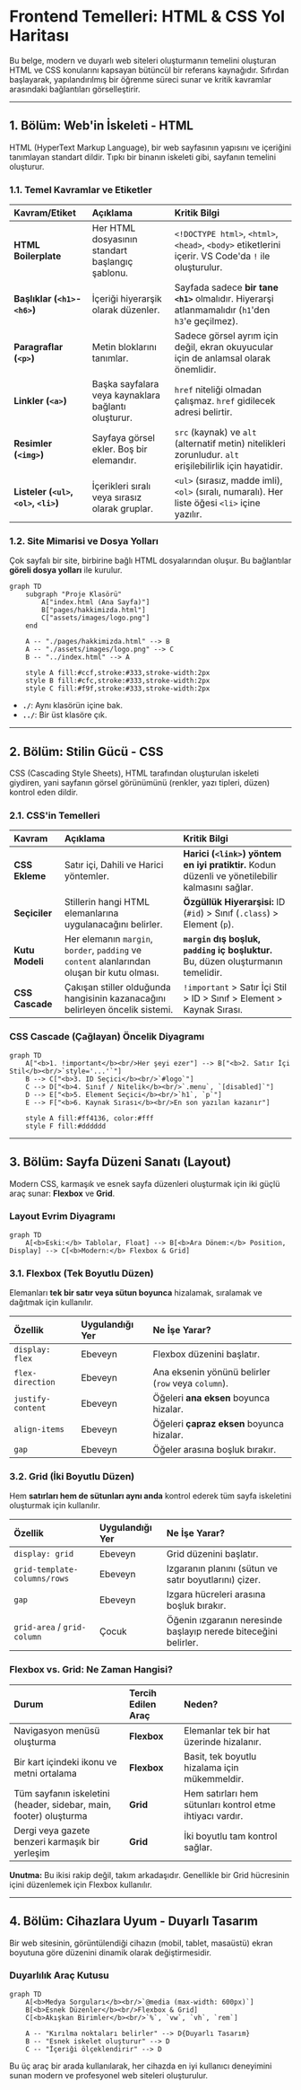 # Frontend Temelleri: HTML & CSS Yol Haritası

Bu belge, modern ve duyarlı web siteleri oluşturmanın temelini oluşturan HTML ve CSS konularını kapsayan bütüncül bir referans kaynağıdır. Sıfırdan başlayarak, yapılandırılmış bir öğrenme süreci sunar ve kritik kavramlar arasındaki bağlantıları görselleştirir.

---

## 1. Bölüm: Web'in İskeleti - HTML

HTML (HyperText Markup Language), bir web sayfasının yapısını ve içeriğini tanımlayan standart dildir. Tıpkı bir binanın iskeleti gibi, sayfanın temelini oluşturur.

### 1.1. Temel Kavramlar ve Etiketler

| Kavram/Etiket | Açıklama | Kritik Bilgi |
| :--- | :--- | :--- |
| **HTML Boilerplate** | Her HTML dosyasının standart başlangıç şablonu. | `<!DOCTYPE html>`, `<html>`, `<head>`, `<body>` etiketlerini içerir. VS Code'da `!` ile oluşturulur. |
| **Başlıklar (`<h1>`-`<h6>`)** | İçeriği hiyerarşik olarak düzenler. | Sayfada sadece **bir tane `<h1>`** olmalıdır. Hiyerarşi atlanmamalıdır (`h1`'den `h3`'e geçilmez). |
| **Paragraflar (`<p>`)** | Metin bloklarını tanımlar. | Sadece görsel ayrım için değil, ekran okuyucular için de anlamsal olarak önemlidir. |
| **Linkler (`<a>`)** | Başka sayfalara veya kaynaklara bağlantı oluşturur. | `href` niteliği olmadan çalışmaz. `href` gidilecek adresi belirtir. |
| **Resimler (`<img>`)** | Sayfaya görsel ekler. Boş bir elemandır. | `src` (kaynak) ve `alt` (alternatif metin) nitelikleri zorunludur. `alt` erişilebilirlik için hayatidir. |
| **Listeler (`<ul>`, `<ol>`, `<li>`)** | İçerikleri sıralı veya sırasız olarak gruplar. | `<ul>` (sırasız, madde imli), `<ol>` (sıralı, numaralı). Her liste öğesi `<li>` içine yazılır. |

### 1.2. Site Mimarisi ve Dosya Yolları

Çok sayfalı bir site, birbirine bağlı HTML dosyalarından oluşur. Bu bağlantılar **göreli dosya yolları** ile kurulur.

```mermaid
graph TD
    subgraph "Proje Klasörü"
        A["index.html (Ana Sayfa)"]
        B["pages/hakkimizda.html"]
        C["assets/images/logo.png"]
    end

    A -- "./pages/hakkimizda.html" --> B
    A -- "./assets/images/logo.png" --> C
    B -- "../index.html" --> A

    style A fill:#ccf,stroke:#333,stroke-width:2px
    style B fill:#cfc,stroke:#333,stroke-width:2px
    style C fill:#f9f,stroke:#333,stroke-width:2px
```
- **`./`**: Aynı klasörün içine bak.
- **`../`**: Bir üst klasöre çık.

---

## 2. Bölüm: Stilin Gücü - CSS

CSS (Cascading Style Sheets), HTML tarafından oluşturulan iskeleti giydiren, yani sayfanın görsel görünümünü (renkler, yazı tipleri, düzen) kontrol eden dildir.

### 2.1. CSS'in Temelleri

| Kavram | Açıklama | Kritik Bilgi |
| :--- | :--- | :--- |
| **CSS Ekleme** | Satır içi, Dahili ve Harici yöntemler. | **Harici (`<link>`) yöntem en iyi pratiktir.** Kodun düzenli ve yönetilebilir kalmasını sağlar. |
| **Seçiciler** | Stillerin hangi HTML elemanlarına uygulanacağını belirler. | **Özgüllük Hiyerarşisi:** ID (`#id`) > Sınıf (`.class`) > Element (`p`). |
| **Kutu Modeli** | Her elemanın `margin`, `border`, `padding` ve `content` alanlarından oluşan bir kutu olması. | **`margin` dış boşluk, `padding` iç boşluktur.** Bu, düzen oluşturmanın temelidir. |
| **CSS Cascade** | Çakışan stiller olduğunda hangisinin kazanacağını belirleyen öncelik sistemi. | `!important` > Satır İçi Stil > ID > Sınıf > Element > Kaynak Sırası. |

### CSS Cascade (Çağlayan) Öncelik Diyagramı
```mermaid
graph TD
    A["<b>1. !important</b><br/>Her şeyi ezer"] --> B["<b>2. Satır İçi Stil</b><br/>`style='...'`"]
    B --> C["<b>3. ID Seçici</b><br/>`#logo`"]
    C --> D["<b>4. Sınıf / Nitelik</b><br/>`.menu`, `[disabled]`"]
    D --> E["<b>5. Element Seçici</b><br/>`h1`, `p`"]
    E --> F["<b>6. Kaynak Sırası</b><br/>En son yazılan kazanır"]

    style A fill:#ff4136, color:#fff
    style F fill:#dddddd
```

---

## 3. Bölüm: Sayfa Düzeni Sanatı (Layout)

Modern CSS, karmaşık ve esnek sayfa düzenleri oluşturmak için iki güçlü araç sunar: **Flexbox** ve **Grid**.

### Layout Evrim Diyagramı
```mermaid
graph TD
    A[<b>Eski:</b> Tablolar, Float] --> B[<b>Ara Dönem:</b> Position, Display] --> C[<b>Modern:</b> Flexbox & Grid]
```

### 3.1. Flexbox (Tek Boyutlu Düzen)
Elemanları **tek bir satır veya sütun boyunca** hizalamak, sıralamak ve dağıtmak için kullanılır.

| Özellik | Uygulandığı Yer | Ne İşe Yarar? |
| :--- | :--- | :--- |
| `display: flex` | Ebeveyn | Flexbox düzenini başlatır. |
| `flex-direction` | Ebeveyn | Ana eksenin yönünü belirler (`row` veya `column`). |
| `justify-content` | Ebeveyn | Öğeleri **ana eksen** boyunca hizalar. |
| `align-items` | Ebeveyn | Öğeleri **çapraz eksen** boyunca hizalar. |
| `gap` | Ebeveyn | Öğeler arasına boşluk bırakır. |

### 3.2. Grid (İki Boyutlu Düzen)
Hem **satırları hem de sütunları aynı anda** kontrol ederek tüm sayfa iskeletini oluşturmak için kullanılır.

| Özellik | Uygulandığı Yer | Ne İşe Yarar? |
| :--- | :--- | :--- |
| `display: grid` | Ebeveyn | Grid düzenini başlatır. |
| `grid-template-columns/rows` | Ebeveyn | Izgaranın planını (sütun ve satır boyutlarını) çizer. |
| `gap` | Ebeveyn | Izgara hücreleri arasına boşluk bırakır. |
| `grid-area` / `grid-column` | Çocuk | Öğenin ızgaranın neresinde başlayıp nerede biteceğini belirler. |

### Flexbox vs. Grid: Ne Zaman Hangisi?

| Durum | Tercih Edilen Araç | Neden? |
| :--- | :--- | :--- |
| Navigasyon menüsü oluşturma | **Flexbox** | Elemanlar tek bir hat üzerinde hizalanır. |
| Bir kart içindeki ikonu ve metni ortalama | **Flexbox** | Basit, tek boyutlu hizalama için mükemmeldir. |
| Tüm sayfanın iskeletini (header, sidebar, main, footer) oluşturma | **Grid** | Hem satırları hem sütunları kontrol etme ihtiyacı vardır. |
| Dergi veya gazete benzeri karmaşık bir yerleşim | **Grid** | İki boyutlu tam kontrol sağlar. |

**Unutma:** Bu ikisi rakip değil, takım arkadaşıdır. Genellikle bir Grid hücresinin içini düzenlemek için Flexbox kullanılır.

---

## 4. Bölüm: Cihazlara Uyum - Duyarlı Tasarım

Bir web sitesinin, görüntülendiği cihazın (mobil, tablet, masaüstü) ekran boyutuna göre düzenini dinamik olarak değiştirmesidir.

### Duyarlılık Araç Kutusu
```mermaid
graph TD
    A[<b>Medya Sorguları</b><br/>`@media (max-width: 600px)`]
    B[<b>Esnek Düzenler</b><br/>Flexbox & Grid]
    C[<b>Akışkan Birimler</b><br/>`%`, `vw`, `vh`, `rem`]

    A -- "Kırılma noktaları belirler" --> D{Duyarlı Tasarım}
    B -- "Esnek iskelet oluşturur" --> D
    C -- "İçeriği ölçeklendirir" --> D
```
Bu üç araç bir arada kullanılarak, her cihazda en iyi kullanıcı deneyimini sunan modern ve profesyonel web siteleri oluşturulur.
